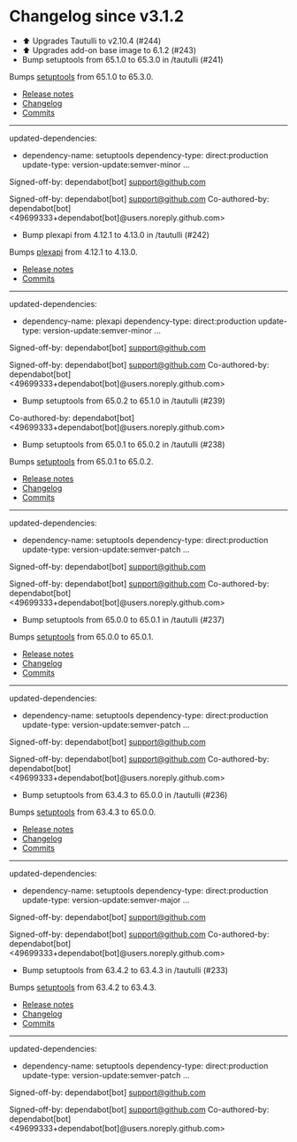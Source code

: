 # Changelog since v3.1.2
- ⬆️ Upgrades Tautulli to v2.10.4 (#244) 
- ⬆️ Upgrades add-on base image to 6.1.2 (#243) 
- Bump setuptools from 65.1.0 to 65.3.0 in /tautulli (#241)

Bumps [setuptools](https://github.com/pypa/setuptools) from 65.1.0 to 65.3.0.
- [Release notes](https://github.com/pypa/setuptools/releases)
- [Changelog](https://github.com/pypa/setuptools/blob/main/CHANGES.rst)
- [Commits](https://github.com/pypa/setuptools/compare/v65.1.0...v65.3.0)

---
updated-dependencies:
- dependency-name: setuptools
  dependency-type: direct:production
  update-type: version-update:semver-minor
...

Signed-off-by: dependabot[bot] <support@github.com>

Signed-off-by: dependabot[bot] <support@github.com>
Co-authored-by: dependabot[bot] <49699333+dependabot[bot]@users.noreply.github.com> 
- Bump plexapi from 4.12.1 to 4.13.0 in /tautulli (#242)

Bumps [plexapi](https://github.com/pkkid/python-plexapi) from 4.12.1 to 4.13.0.
- [Release notes](https://github.com/pkkid/python-plexapi/releases)
- [Commits](https://github.com/pkkid/python-plexapi/compare/4.12.1...4.13.0)

---
updated-dependencies:
- dependency-name: plexapi
  dependency-type: direct:production
  update-type: version-update:semver-minor
...

Signed-off-by: dependabot[bot] <support@github.com>

Signed-off-by: dependabot[bot] <support@github.com>
Co-authored-by: dependabot[bot] <49699333+dependabot[bot]@users.noreply.github.com> 
- Bump setuptools from 65.0.2 to 65.1.0 in /tautulli (#239)

Co-authored-by: dependabot[bot] <49699333+dependabot[bot]@users.noreply.github.com> 
- Bump setuptools from 65.0.1 to 65.0.2 in /tautulli (#238)

Bumps [setuptools](https://github.com/pypa/setuptools) from 65.0.1 to 65.0.2.
- [Release notes](https://github.com/pypa/setuptools/releases)
- [Changelog](https://github.com/pypa/setuptools/blob/main/CHANGES.rst)
- [Commits](https://github.com/pypa/setuptools/compare/v65.0.1...v65.0.2)

---
updated-dependencies:
- dependency-name: setuptools
  dependency-type: direct:production
  update-type: version-update:semver-patch
...

Signed-off-by: dependabot[bot] <support@github.com>

Signed-off-by: dependabot[bot] <support@github.com>
Co-authored-by: dependabot[bot] <49699333+dependabot[bot]@users.noreply.github.com> 
- Bump setuptools from 65.0.0 to 65.0.1 in /tautulli (#237)

Bumps [setuptools](https://github.com/pypa/setuptools) from 65.0.0 to 65.0.1.
- [Release notes](https://github.com/pypa/setuptools/releases)
- [Changelog](https://github.com/pypa/setuptools/blob/main/CHANGES.rst)
- [Commits](https://github.com/pypa/setuptools/compare/v65.0.0...v65.0.1)

---
updated-dependencies:
- dependency-name: setuptools
  dependency-type: direct:production
  update-type: version-update:semver-patch
...

Signed-off-by: dependabot[bot] <support@github.com>

Signed-off-by: dependabot[bot] <support@github.com>
Co-authored-by: dependabot[bot] <49699333+dependabot[bot]@users.noreply.github.com> 
- Bump setuptools from 63.4.3 to 65.0.0 in /tautulli (#236)

Bumps [setuptools](https://github.com/pypa/setuptools) from 63.4.3 to 65.0.0.
- [Release notes](https://github.com/pypa/setuptools/releases)
- [Changelog](https://github.com/pypa/setuptools/blob/main/CHANGES.rst)
- [Commits](https://github.com/pypa/setuptools/compare/v63.4.3...v65.0.0)

---
updated-dependencies:
- dependency-name: setuptools
  dependency-type: direct:production
  update-type: version-update:semver-major
...

Signed-off-by: dependabot[bot] <support@github.com>

Signed-off-by: dependabot[bot] <support@github.com>
Co-authored-by: dependabot[bot] <49699333+dependabot[bot]@users.noreply.github.com> 
- Bump setuptools from 63.4.2 to 63.4.3 in /tautulli (#233)

Bumps [setuptools](https://github.com/pypa/setuptools) from 63.4.2 to 63.4.3.
- [Release notes](https://github.com/pypa/setuptools/releases)
- [Changelog](https://github.com/pypa/setuptools/blob/main/CHANGES.rst)
- [Commits](https://github.com/pypa/setuptools/compare/v63.4.2...v63.4.3)

---
updated-dependencies:
- dependency-name: setuptools
  dependency-type: direct:production
  update-type: version-update:semver-patch
...

Signed-off-by: dependabot[bot] <support@github.com>

Signed-off-by: dependabot[bot] <support@github.com>
Co-authored-by: dependabot[bot] <49699333+dependabot[bot]@users.noreply.github.com> 
